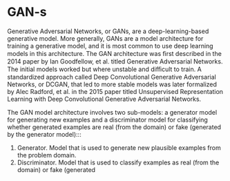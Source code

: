 # GAN-s
Generative Adversarial Networks, or GANs, are a deep-learning-based generative model. 
More generally, GANs are a model architecture for training a generative model, and it is most common to use deep learning models in this architecture. 
The GAN architecture was ﬁrst described in the 2014 paper by Ian Goodfellow, et al. titled Generative Adversarial Networks. 
The initial models worked but where unstable and diﬃcult to train.
A standardized approach called Deep Convolutional Generative Adversarial Networks, or DCGAN, that led to more stable models was later formalized by Alec Radford, et al. in
the 2015 paper titled Unsupervised Representation Learning with Deep Convolutional Generative Adversarial Networks.

The GAN model architecture involves two sub-models: a generator model for generating new examples and a discriminator model for classifying whether generated examples are 
real (from the domain) or fake (generated by the generator model):::

1. Generator. Model that is used to generate new plausible examples from the problem domain.
2. Discriminator. Model that is used to classify examples as real (from the domain) or fake (generated
